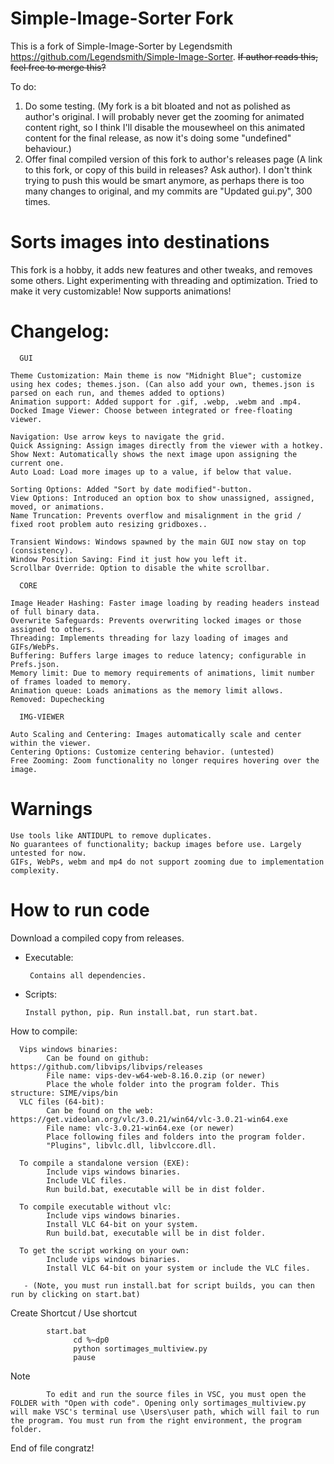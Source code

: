 # Simple-Image-Sorter Fork
This is a fork of Simple-Image-Sorter by Legendsmith https://github.com/Legendsmith/Simple-Image-Sorter. ~~If author reads this, feel free to merge this?~~ 

To do:
1. Do some testing. (My fork is a bit bloated and not as polished as author's original. I will probably never get the zooming for animated content right, so I think I'll disable the mousewheel on this animated content    for the final release, as now it's doing some "undefined" behaviour.)
2. Offer final compiled version of this fork to author's releases page (A link to this fork, or copy of this build in releases? Ask author). I don't think trying to push this would be smart anymore, as perhaps there is too many changes to original, and my commits are "Updated gui.py", 300 times.

# Sorts images into destinations #
This fork is a hobby, it adds new features and other tweaks, and removes some others. Light experimenting with threading and optimization. Tried to make it very customizable! Now supports animations!

# Changelog: #

      GUI

    Theme Customization: Main theme is now "Midnight Blue"; customize using hex codes; themes.json. (Can also add your own, themes.json is parsed on each run, and themes added to options)
    Animation support: Added support for .gif, .webp, .webm and .mp4.
    Docked Image Viewer: Choose between integrated or free-floating viewer.

    Navigation: Use arrow keys to navigate the grid.
    Quick Assigning: Assign images directly from the viewer with a hotkey.
    Show Next: Automatically shows the next image upon assigning the current one.
    Auto Load: Load more images up to a value, if below that value.

    Sorting Options: Added "Sort by date modified"-button.
    View Options: Introduced an option box to show unassigned, assigned, moved, or animations.
    Name Truncation: Prevents overflow and misalignment in the grid / fixed root problem auto resizing gridboxes..
    
    Transient Windows: Windows spawned by the main GUI now stay on top (consistency).
    Window Position Saving: Find it just how you left it.
    Scrollbar Override: Option to disable the white scrollbar.

      CORE

    Image Header Hashing: Faster image loading by reading headers instead of full binary data.
    Overwrite Safeguards: Prevents overwriting locked images or those assigned to others.
    Threading: Implements threading for lazy loading of images and GIFs/WebPs.
    Buffering: Buffers large images to reduce latency; configurable in Prefs.json.
    Memory limit: Due to memory requirements of animations, limit number of frames loaded to memory.
    Animation queue: Loads animations as the memory limit allows.
    Removed: Dupechecking

      IMG-VIEWER

    Auto Scaling and Centering: Images automatically scale and center within the viewer.
    Centering Options: Customize centering behavior. (untested)
    Free Zooming: Zoom functionality no longer requires hovering over the image.

# Warnings #

    Use tools like ANTIDUPL to remove duplicates.
    No guarantees of functionality; backup images before use. Largely untested for now.
    GIFs, WebPs, webm and mp4 do not support zooming due to implementation complexity.

# How to run code #
Download a compiled copy from releases.
 - Executable:
   
        Contains all dependencies.
 - Scripts:
   
       Install python, pip. Run install.bat, run start.bat.
How to compile:

      Vips windows binaries:
            Can be found on github: https://github.com/libvips/libvips/releases
            File name: vips-dev-w64-web-8.16.0.zip (or newer)
            Place the whole folder into the program folder. This structure: SIME/vips/bin
      VLC files (64-bit):
            Can be found on the web: https://get.videolan.org/vlc/3.0.21/win64/vlc-3.0.21-win64.exe
            File name: vlc-3.0.21-win64.exe (or newer)
            Place following files and folders into the program folder.
            "Plugins", libvlc.dll, libvlccore.dll.

      To compile a standalone version (EXE):
            Include vips windows binaries.
            Include VLC files.
            Run build.bat, executable will be in dist folder.

      To compile executable without vlc:
            Include vips windows binaries.
            Install VLC 64-bit on your system.
            Run build.bat, executable will be in dist folder.

      To get the script working on your own:
            Include vips windows binaries.
            Install VLC 64-bit on your system or include the VLC files.
            
       - (Note, you must run install.bat for script builds, you can then run by clicking on start.bat)
      
 Create Shortcut / Use shortcut
      
            start.bat
                  cd %~dp0
                  python sortimages_multiview.py
                  pause
Note

            To edit and run the source files in VSC, you must open the FOLDER with "Open with code". Opening only sortimages_multiview.py will make VSC's terminal use \Users\user path, which will fail to run the program. You must run from the right environment, the program folder.
      
      
End of file congratz!
